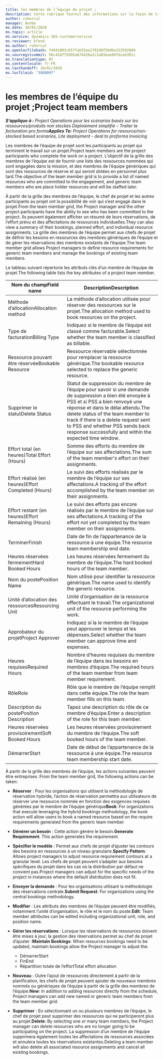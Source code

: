 ```yaml
---
title: les membres de l’équipe du projet ;
description: Cette rubrique fournit des informations sur la façon de travailler avec les informations, les attributs et la planification des membres de l’équipe de projet.
author: ruhercul
manager: Annbe
ms.date: 10/01/2020
ms.topic: article
ms.service: dynamics-365-customerservice
ms.reviewer: kfend
ms.author: ruhercul
ms.openlocfilehash: f4941803c657fab55ee2702d9f58d6e333592889
ms.sourcegitcommit: 56c42d7f5995a674426a1c2a81bae897dceb391c
ms.translationtype: HT
ms.contentlocale: fr-FR
ms.lasthandoff: 10/01/2020
ms.locfileid: "3908097"
---
```

# <a name="project-team-members"></a><span data-ttu-id="14870-103">les membres de l’équipe du projet ;</span><span class="sxs-lookup"><span data-stu-id="14870-103">Project team members</span></span>

<span data-ttu-id="14870-104">_**S’applique à :** Project Operations pour les scénarios basés sur les ressources/produits non stockés Déploiement simplifié – Traiter la facturation pro forma_</span><span class="sxs-lookup"><span data-stu-id="14870-104">_**Applies To:** Project Operations for resource/non-stocked based scenarios, Lite deployment - deal to proforma invoicing_</span></span>

<span data-ttu-id="14870-105">Les membres de l’équipe de projet sont les participants au projet qui terminent le travail sur un projet.</span><span class="sxs-lookup"><span data-stu-id="14870-105">Project team members are the project participants who complete the work on a project.</span></span> <span data-ttu-id="14870-106">L’objectif de la grille des membres de l’équipe est de fournir une liste des ressources nommées qui sont engagées dans la mission, et des membres de l’équipe génériques qui sont des ressources de réserve et qui seront dotées en personnel plus tard.</span><span class="sxs-lookup"><span data-stu-id="14870-106">The objective of the team member grid is to provide a list of named resources who are committed to the engagement, and generic team members who are place holder resources and will be staffed later.</span></span>

<span data-ttu-id="14870-107">À partir de la grille des membres de l’équipe, le chef de projet et les autres participants au projet ont la possibilité de voir qui s’est engagé dans le projet.</span><span class="sxs-lookup"><span data-stu-id="14870-107">From the team member grid, the Project manager and the other project participants have the ability to see who has been committed to the project.</span></span> <span data-ttu-id="14870-108">Ils peuvent également afficher un résumé de leurs réservations, de l’effort prévu et des affectations de ressources individuelles.</span><span class="sxs-lookup"><span data-stu-id="14870-108">They can also view a summary of their bookings, planned effort, and individual resource assignments.</span></span> <span data-ttu-id="14870-109">La grille des membres de l’équipe permet aux chefs de projet de définir les besoins en ressources des membres génériques de l’équipe et de gérer les réservations des membres existants de l’équipe.</span><span class="sxs-lookup"><span data-stu-id="14870-109">The team member grid allows Project managers to define resource requirements for generic team members and manage the bookings of existing team members.</span></span>

<span data-ttu-id="14870-110">Le tableau suivant répertorie les attributs clés d’un membre de l’équipe de projet.</span><span class="sxs-lookup"><span data-stu-id="14870-110">The following table lists the key attributes of a project team member.</span></span>

| <span data-ttu-id="14870-111">Nom du champ</span><span class="sxs-lookup"><span data-stu-id="14870-111">Field name</span></span>          | <span data-ttu-id="14870-112">Description</span><span class="sxs-lookup"><span data-stu-id="14870-112">Description</span></span>                                                                                                                                                                  |
|--------------------------|-----------------------------------------------------------------------------------------------------------------------------------------------------------------------------------|
| <span data-ttu-id="14870-113">Méthode d’allocation</span><span class="sxs-lookup"><span data-stu-id="14870-113">Allocation method</span></span>        | <span data-ttu-id="14870-114">La méthode d’allocation utilisée pour réserver des ressources sur le projet.</span><span class="sxs-lookup"><span data-stu-id="14870-114">The allocation method used to book resources on the project.</span></span>                                                                         |
| <span data-ttu-id="14870-115">Type de facturation</span><span class="sxs-lookup"><span data-stu-id="14870-115">Billing Type</span></span>             | <span data-ttu-id="14870-116">Indiquez si le membre de l’équipe est classé comme facturable.</span><span class="sxs-lookup"><span data-stu-id="14870-116">Select whether the team member is classified as billable.</span></span>                                                                                                                                       |
| <span data-ttu-id="14870-117">Ressource pouvant être réservée</span><span class="sxs-lookup"><span data-stu-id="14870-117">Bookable Resource</span></span>        | <span data-ttu-id="14870-118">Ressource réservable sélectionnée pour remplacer la ressource générique.</span><span class="sxs-lookup"><span data-stu-id="14870-118">The bookable resource selected to replace the generic resource.</span></span>                                                                                                                   |
| <span data-ttu-id="14870-119">Supprimer le statut</span><span class="sxs-lookup"><span data-stu-id="14870-119">Delete Status</span></span>            | <span data-ttu-id="14870-120">Statut de suppression du membre de l’équipe pour savoir si une demande de suppression a bien été envoyée à PSS et si PSS a bien renvoyé une réponse et dans le délai attendu.</span><span class="sxs-lookup"><span data-stu-id="14870-120">The delete status of the team member to track if there is a delete request sent to PSS and whether PSS sends back response successfully and within the expected time window.</span></span> |
| <span data-ttu-id="14870-121">Effort total (en heures)</span><span class="sxs-lookup"><span data-stu-id="14870-121">Total Effort (Hours)</span></span>     | <span data-ttu-id="14870-122">Somme des efforts du membre de l’équipe sur ses affectations.</span><span class="sxs-lookup"><span data-stu-id="14870-122">The sum of the team member's effort on their assignments.</span></span>                                                                                                                         |
| <span data-ttu-id="14870-123">Effort réalisé (en heures)</span><span class="sxs-lookup"><span data-stu-id="14870-123">Effort Completed (Hours)</span></span> | <span data-ttu-id="14870-124">Le suivi des efforts réalisés par le membre de l’équipe sur ses affectations.</span><span class="sxs-lookup"><span data-stu-id="14870-124">A tracking of the effort accomplished by the team member on their assignments.</span></span>                                                                                           |
| <span data-ttu-id="14870-125">Effort restant (en heures)</span><span class="sxs-lookup"><span data-stu-id="14870-125">Effort Remaining (Hours)</span></span> | <span data-ttu-id="14870-126">Le suivi des efforts pas encore réalisés par le membre de l’équipe sur ses affectations.</span><span class="sxs-lookup"><span data-stu-id="14870-126">A tracking of the effort not yet completed by the team member on their assignments.</span></span>                                                                                    |
| <span data-ttu-id="14870-127">Terminer</span><span class="sxs-lookup"><span data-stu-id="14870-127">Finish</span></span>                   | <span data-ttu-id="14870-128">Date de fin de l’appartenance de la ressource à une équipe.</span><span class="sxs-lookup"><span data-stu-id="14870-128">The resource team membership end date.</span></span>                                                                                                                                            |
| <span data-ttu-id="14870-129">Heures réservées fermement</span><span class="sxs-lookup"><span data-stu-id="14870-129">Hard Booked Hours</span></span>        | <span data-ttu-id="14870-130">Les heures réservées fermement du membre de l’équipe.</span><span class="sxs-lookup"><span data-stu-id="14870-130">The hard booked hours of the team member.</span></span>                                                                                                                                                                |
| <span data-ttu-id="14870-131">Nom du poste</span><span class="sxs-lookup"><span data-stu-id="14870-131">Position Name</span></span>            | <span data-ttu-id="14870-132">Nom utilisé pour identifier la ressource générique.</span><span class="sxs-lookup"><span data-stu-id="14870-132">The name used to identify the generic resource.</span></span>                                                                                                                                   |
| <span data-ttu-id="14870-133">Unité d’allocation des ressources</span><span class="sxs-lookup"><span data-stu-id="14870-133">Resourcing Unit</span></span>          | <span data-ttu-id="14870-134">Unité d’organisation de la ressource effectuant le travail.</span><span class="sxs-lookup"><span data-stu-id="14870-134">The organizational unit of the resource performing the work.</span></span>                                                                                                                      |
| <span data-ttu-id="14870-135">Approbateur du projet</span><span class="sxs-lookup"><span data-stu-id="14870-135">Project Approver</span></span>         | <span data-ttu-id="14870-136">Indiquez si la le membre de l’équipe peut approuver le temps et les dépenses.</span><span class="sxs-lookup"><span data-stu-id="14870-136">Select whether the team member can approve time and expenses.</span></span>                                                                                                                     |
| <span data-ttu-id="14870-137">Heures requises</span><span class="sxs-lookup"><span data-stu-id="14870-137">Required Hours</span></span>           | <span data-ttu-id="14870-138">Nombre d’heures requises du membre de l’équipe dans les besoins en membres d’équipe.</span><span class="sxs-lookup"><span data-stu-id="14870-138">The required hours of the team member from team member requirement.</span></span>                                                                                                                       |
| <span data-ttu-id="14870-139">Rôle</span><span class="sxs-lookup"><span data-stu-id="14870-139">Role</span></span>                     | <span data-ttu-id="14870-140">Rôle que le membre de l’équipe remplit dans cette équipe.</span><span class="sxs-lookup"><span data-stu-id="14870-140">The role the team member fills on this team.</span></span>                                                                                                                                |
| <span data-ttu-id="14870-141">Description du poste</span><span class="sxs-lookup"><span data-stu-id="14870-141">Position Description</span></span>     | <span data-ttu-id="14870-142">Tapez une description du rôle de ce membre d’équipe.</span><span class="sxs-lookup"><span data-stu-id="14870-142">Enter a description of the role for this team member.</span></span>                                                                                                                             |
| <span data-ttu-id="14870-143">Heures réservées provisoirement</span><span class="sxs-lookup"><span data-stu-id="14870-143">Soft Booked Hours</span></span>        | <span data-ttu-id="14870-144">Les heures réservées provisoirement du membre de l’équipe.</span><span class="sxs-lookup"><span data-stu-id="14870-144">The soft booked hours of the team member.</span></span>                                                                                                                                                                 |
| <span data-ttu-id="14870-145">Démarrer</span><span class="sxs-lookup"><span data-stu-id="14870-145">Start</span></span>                    | <span data-ttu-id="14870-146">Date de début de l’appartenance de la ressource à une équipe.</span><span class="sxs-lookup"><span data-stu-id="14870-146">The resource team membership start date.</span></span>                                                                                                                                          |

<span data-ttu-id="14870-147">À partir de la grille des membres de l’équipe, les actions suivantes peuvent être entreprises :</span><span class="sxs-lookup"><span data-stu-id="14870-147">From the team member grid, the following actions can be taken:</span></span>

- <span data-ttu-id="14870-148">**Réserver** : Pour les organisations qui utilisent la méthodologie de réservation hybride, l’action de réservation permettra aux utilisateurs de réserver une ressource nommée en fonction des exigences requises générées par le membre de l’équipe générique</span><span class="sxs-lookup"><span data-stu-id="14870-148">**Book**: For organizations that execute leveraging the hybrid bookings methodology, the book action will allow users to book a named resource based on the require requirements generated from the generic team member</span></span>
- <span data-ttu-id="14870-149">**Générer un besoin** : Cette action génère le besoin.</span><span class="sxs-lookup"><span data-stu-id="14870-149">**Generate Requirement**: This action generates the requirement.</span></span>
- <span data-ttu-id="14870-150">**Spécifier le modèle** : Permet aux chefs de projet d’ajuster les contours des besoins en ressources à un niveau granulaire.</span><span class="sxs-lookup"><span data-stu-id="14870-150">**Specify Pattern**: Allows project managers to adjust resource requirement contours at a granular level.</span></span> <span data-ttu-id="14870-151">Les chefs de projet peuvent s’adapter aux besoins spécifiques du projet dans les cas où la distribution par défaut ne convient pas.</span><span class="sxs-lookup"><span data-stu-id="14870-151">Project managers can adjust for the specific needs of the project in instances where the default distribution does not fit.</span></span>
- <span data-ttu-id="14870-152">**Envoyer la demande** : Pour les organisations utilisant la méthodologie des réservations centrale.</span><span class="sxs-lookup"><span data-stu-id="14870-152">**Submit Request**: For organizations using the central bookings methodology.</span></span>
- <span data-ttu-id="14870-153">**Modifier** : Les attributs des membres de l’équipe peuvent être modifiés, notamment l’unité d’organisation, le rôle et le nom du poste.</span><span class="sxs-lookup"><span data-stu-id="14870-153">**Edit**: Team member attributes can be edited including organizational unit, role, and position name.</span></span>
- <span data-ttu-id="14870-154">**Gérer les réservations** : Lorsque les réservations de ressources doivent être mises à jour, la gestion des réservations permet au chef de projet d’ajuster :</span><span class="sxs-lookup"><span data-stu-id="14870-154">**Maintain Bookings**: When resources bookings need to be updated, maintain bookings allow the Project manager to adjust the:</span></span>

    - <span data-ttu-id="14870-155">Démarrer</span><span class="sxs-lookup"><span data-stu-id="14870-155">Start</span></span>
    - <span data-ttu-id="14870-156">Fin</span><span class="sxs-lookup"><span data-stu-id="14870-156">End</span></span>
    - <span data-ttu-id="14870-157">Répartition totale de l’effort</span><span class="sxs-lookup"><span data-stu-id="14870-157">Total effort allocation</span></span>

- <span data-ttu-id="14870-158">**Nouveau** : Outre l’ajout de ressources directement à partir de la planification, les chefs de projet peuvent ajouter de nouveaux membres nommés ou génériques de l’équipe à partir de la grille des membres de l’équipe.</span><span class="sxs-lookup"><span data-stu-id="14870-158">**New**: In addition to adding resources directly from the schedule, Project managers can add new named or generic team members from the team member grid.</span></span>
- <span data-ttu-id="14870-159">**Supprimer** : En sélectionnant un ou plusieurs membres de l’équipe, le chef de projet peut supprimer des ressources qui ne participeront plus au projet.</span><span class="sxs-lookup"><span data-stu-id="14870-159">**Delete**: By selecting one or many team members, the Project manager can delete resources who are no longer going to be participating on the project.</span></span> <span data-ttu-id="14870-160">La suppression d’un membre de l’équipe supprimera également toutes les affectations de ressources associées et annulera toutes les réservations existantes.</span><span class="sxs-lookup"><span data-stu-id="14870-160">Deleting a team member will also delete all associated resource assignments and  cancel all existing bookings.</span></span>
